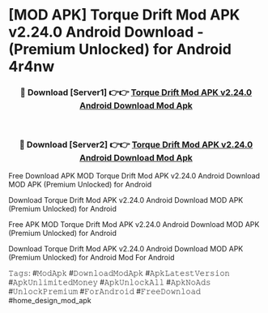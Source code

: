 # [MOD APK] Torque Drift Mod APK v2.24.0 Android Download - (Premium Unlocked) for Android 4r4nw



<div align="center">
<h3>🔴 Download [Server1] 👉👉 <a href="https://momento.my/?title=Torque_Drift_Mod_APK_v2.24.0_Android_Download">Torque Drift Mod APK v2.24.0 Android Download Mod Apk</a></h3><br>

<h3>🔴 Download [Server2] 👉👉 <a href="https://momento.my/?title=Torque_Drift_Mod_APK_v2.24.0_Android_Download">Torque Drift Mod APK v2.24.0 Android Download Mod Apk</a></h3>
</div>



Free Download APK MOD Torque Drift Mod APK v2.24.0 Android Download MOD APK (Premium Unlocked) for Android

Download Torque Drift Mod APK v2.24.0 Android Download MOD APK (Premium Unlocked) for Android

Free APK MOD Torque Drift Mod APK v2.24.0 Android Download MOD APK (Premium Unlocked) for Android

Download Torque Drift Mod APK v2.24.0 Android Download MOD APK (Premium Unlocked) for Android Mod For Android

𝚃𝚊𝚐𝚜: #𝙼𝚘𝚍𝙰𝚙𝚔 #𝙳𝚘𝚠𝚗𝚕𝚘𝚊𝚍𝙼𝚘𝚍𝙰𝚙𝚔 #𝙰𝚙𝚔𝙻𝚊𝚝𝚎𝚜𝚝𝚅𝚎𝚛𝚜𝚒𝚘𝚗 #𝙰𝚙𝚔𝚄𝚗𝚕𝚒𝚖𝚒𝚝𝚎𝚍𝙼𝚘𝚗𝚎𝚢 #𝙰𝚙𝚔𝚄𝚗𝚕𝚘𝚌𝚔𝙰𝚕𝚕 #𝙰𝚙𝚔𝙽𝚘𝙰𝚍𝚜 #𝚄𝚗𝚕𝚘𝚌𝚔𝙿𝚛𝚎𝚖𝚒𝚞𝚖 #𝙵𝚘𝚛𝙰𝚗𝚍𝚛𝚘𝚒𝚍 #𝙵𝚛𝚎𝚎𝙳𝚘𝚠𝚗𝚕𝚘𝚊𝚍 #home_design_mod_apk
